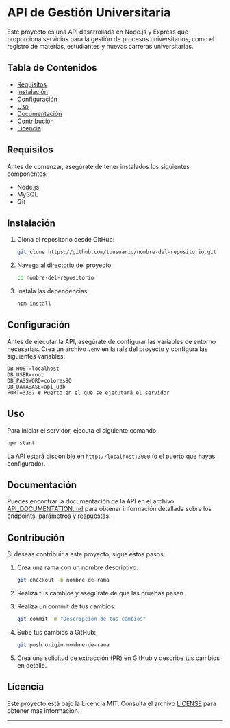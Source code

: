 # API de Gestión Universitaria

Este proyecto es una API desarrollada en Node.js y Express que proporciona servicios para la gestión de procesos universitarios, como el registro de materias, estudiantes y nuevas carreras universitarias.

## Tabla de Contenidos

- [Requisitos](#requisitos)
- [Instalación](#instalación)
- [Configuración](#configuración)
- [Uso](#uso)
- [Documentación](#documentación)
- [Contribución](#contribución)
- [Licencia](#licencia)

## Requisitos

Antes de comenzar, asegúrate de tener instalados los siguientes componentes:

- Node.js
- MySQL
- Git

## Instalación

1. Clona el repositorio desde GitHub:

   ```bash
   git clone https://github.com/tuusuario/nombre-del-repositorio.git
   ```

2. Navega al directorio del proyecto:

   ```bash
   cd nombre-del-repositorio
   ```

3. Instala las dependencias:

   ```bash
   npm install
   ```

## Configuración

Antes de ejecutar la API, asegúrate de configurar las variables de entorno necesarias. Crea un archivo `.env` en la raíz del proyecto y configura las siguientes variables:

```
DB_HOST=localhost
DB_USER=root
DB_PASSWORD=colores8Q
DB_DATABASE=api_udb
PORT=3307 # Puerto en el que se ejecutará el servidor
```

## Uso

Para iniciar el servidor, ejecuta el siguiente comando:

```bash
npm start
```

La API estará disponible en `http://localhost:3000` (o el puerto que hayas configurado).

## Documentación

Puedes encontrar la documentación de la API en el archivo [API_DOCUMENTATION.md](API_DOCUMENTATION.md) para obtener información detallada sobre los endpoints, parámetros y respuestas.

## Contribución

Si deseas contribuir a este proyecto, sigue estos pasos:

1. Crea una rama con un nombre descriptivo:

   ```bash
   git checkout -b nombre-de-rama
   ```

2. Realiza tus cambios y asegúrate de que las pruebas pasen.

3. Realiza un commit de tus cambios:

   ```bash
   git commit -m "Descripción de tus cambios"
   ```

4. Sube tus cambios a GitHub:

   ```bash
   git push origin nombre-de-rama
   ```

5. Crea una solicitud de extracción (PR) en GitHub y describe tus cambios en detalle.

## Licencia

Este proyecto está bajo la Licencia MIT. Consulta el archivo [LICENSE](LICENSE) para obtener más información.

---

